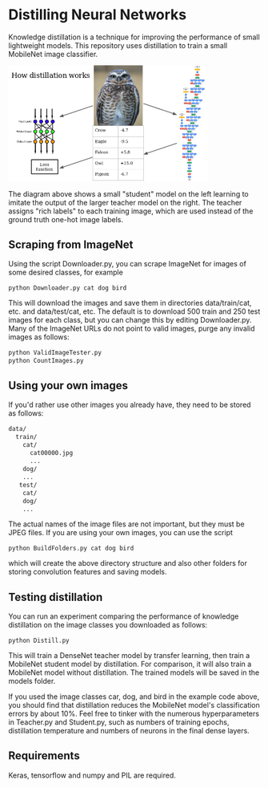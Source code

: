 # Distilling Neural Networks

Knowledge distillation is a technique for improving the performance of small lightweight models.  This repository uses distillation to train a small MobileNet image classifier.  

<p float="left">
   <img src="DistillSlide.png" width="400" />
</p>

The diagram above shows a small "student" model on the left learning to imitate the output of the larger teacher model on the right.  The teacher assigns "rich labels" to each training image, which are used instead of the ground truth one-hot image labels.

## Scraping from ImageNet

Using the script Downloader.py, you can scrape ImageNet for images of some desired classes, for example
```
python Downloader.py cat dog bird
```
This will download the images and save them in directories data/train/cat, etc. and data/test/cat, etc.
The default is to download 500 train and 250 test images for each class, but you can change this by editing Downloader.py.  
Many of the ImageNet URLs do not point to valid images, purge any invalid images as follows:
```
python ValidImageTester.py
python CountImages.py
```

## Using your own images

If you'd rather use other images you already have, they need to be stored as follows:
```
data/
  train/
    cat/
      cat00000.jpg
      ...
    dog/
    ...
   test/
    cat/
    dog/
    ...
```
The actual names of the image files are not important, but they must be JPEG files.
If you are using your own images, you can use the script
```
python BuildFolders.py cat dog bird
```
which will create the above directory structure and also other folders for storing convolution features and saving models.
## Testing distillation

You can run an experiment comparing the performance of knowledge distillation on the image classes you downloaded as follows:
```
python Distill.py
```
This will train a DenseNet teacher model by transfer learning, then train a MobileNet student model by distillation.  For comparison, it will also train a MobileNet model without distillation.  The trained models will be saved in the models folder.

If you used the image classes car, dog, and bird in the example code above, you should find that distillation reduces the MobileNet model's classification errors by about 10%.  Feel free to tinker with the numerous hyperparameters in Teacher.py and Student.py, such as numbers of training epochs, distillation temperature and numbers of neurons in the final dense layers.

## Requirements

Keras, tensorflow and numpy and PIL are required.
